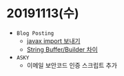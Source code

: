﻿# 20191113(수)

- `Blog Posting`
	- [javax import 보내기](https://enfanthoon.tistory.com/112)
	- [String Buffer/Builder 차이](https://enfanthoon.tistory.com/113)
- `ASKY`
  - 이메일 보안코드 인증 스크립트 추가
